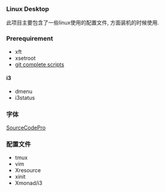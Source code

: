 [sourceCodePro]: https://github.com/adobe-fonts/source-code-pro "Source Code Pro Website"
[gitcomplete]: https://github.com/git/git/tree/master/contrib/completion "Git Complete Scripts"
### Linux Desktop  
此项目主要包含了一些linux使用的配置文件, 方面装机的时候使用.  
  
### Prerequirement  
* xft  
* xsetroot
* [git complete scripts][gitcomplete]
#### i3
* dmenu
* i3status
  
### 字体  
[SourceCodePro][sourceCodePro]  
  
### 配置文件  
* tmux  
* vim  
* Xresource  
* xinit
* Xmonad/i3
